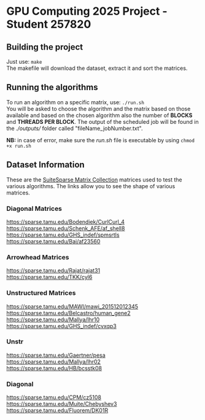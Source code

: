 # GPU Computing 2025 Project - Student 257820

## Building the project

Just use: ```make``` \
The makefile will download the dataset, extract it and sort the matrices.

## Running the algorithms

To run an algorithm on a specific matrix, use: ```./run.sh``` \
You will be asked to choose the algorithm and the matrix based on those available and based on the chosen algorithm also the number of **BLOCKS** and **THREADS PER BLOCK**. The output of the scheduled job will be found in the *./outputs/* folder called "fileName_jobNumber.txt".

**NB:** in case of error, make sure the *run.sh* file is executable by using ```chmod +x run.sh```

## Dataset Information

These are the [SuiteSparse Matrix Collection](https://sparse.tamu.edu/) matrices used to test the various algorithms.
The links allow you to see the shape of various matrices.

### Diagonal Matrices
https://sparse.tamu.edu/Bodendiek/CurlCurl_4 \
https://sparse.tamu.edu/Schenk_AFE/af_shell8 \
https://sparse.tamu.edu/GHS_indef/spmsrtls \
https://sparse.tamu.edu/Bai/af23560

### Arrowhead Matrices
https://sparse.tamu.edu/Rajat/rajat31 \
https://sparse.tamu.edu/TKK/cyl6

### Unstructured Matrices
https://sparse.tamu.edu/MAWI/mawi_201512012345 \
https://sparse.tamu.edu/Belcastro/human_gene2 \
https://sparse.tamu.edu/Mallya/lhr10 \
https://sparse.tamu.edu/GHS_indef/cvxqp3

### Unstr
https://sparse.tamu.edu/Gaertner/pesa \
https://sparse.tamu.edu/Mallya/lhr02 \
https://sparse.tamu.edu/HB/bcsstk08
### Diagonal
https://sparse.tamu.edu/CPM/cz5108 \
https://sparse.tamu.edu/Muite/Chebyshev3 \
https://sparse.tamu.edu/Fluorem/DK01R